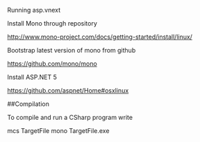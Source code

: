 Running asp.vnext

Install Mono through repository

http://www.mono-project.com/docs/getting-started/install/linux/

Bootstrap latest version of mono from github

https://github.com/mono/mono

Install ASP.NET 5

https://github.com/aspnet/Home#osxlinux


##Compilation

To compile and run a CSharp program write

mcs TargetFile
mono TargetFile.exe
